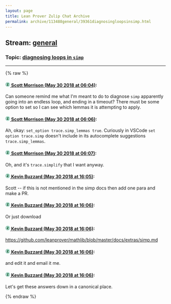 ```yaml
---
layout: page
title: Lean Prover Zulip Chat Archive 
permalink: archive/113488general/39361diagnosingloopsinsimp.html
---
```


## Stream: [general](index.html)
### Topic: [diagnosing loops in `simp`](39361diagnosingloopsinsimp.html)

---


{% raw %}
#### [![Click to go to Zulip](../../assets/img/zulip2.png) Scott Morrison (May 30 2018 at 06:04)](https://leanprover.zulipchat.com/#narrow/stream/113488-general/topic/diagnosing%20loops%20in%20%60simp%60/near/127288635):
Can someone remind me what I'm meant to do to diagnose `simp` apparently going into an endless loop, and ending in a timeout? There must be some option to set so I can see which lemmas it is attempting to apply.

#### [![Click to go to Zulip](../../assets/img/zulip2.png) Scott Morrison (May 30 2018 at 06:06)](https://leanprover.zulipchat.com/#narrow/stream/113488-general/topic/diagnosing%20loops%20in%20%60simp%60/near/127288689):
Ah, okay: `set_option trace.simp_lemmas true`. Curiously in VSCode `set option trace.simp` doesn't include in its autocomplete suggestions `trace.simp_lemmas`.

#### [![Click to go to Zulip](../../assets/img/zulip2.png) Scott Morrison (May 30 2018 at 06:07)](https://leanprover.zulipchat.com/#narrow/stream/113488-general/topic/diagnosing%20loops%20in%20%60simp%60/near/127288696):
Oh, and it's `trace.simplify` that I want anyway.

#### [![Click to go to Zulip](../../assets/img/zulip2.png) Kevin Buzzard (May 30 2018 at 16:05)](https://leanprover.zulipchat.com/#narrow/stream/113488-general/topic/diagnosing%20loops%20in%20%60simp%60/near/127309134):
Scott -- if this is not mentioned in the simp docs then add one para and make a PR.

#### [![Click to go to Zulip](../../assets/img/zulip2.png) Kevin Buzzard (May 30 2018 at 16:06)](https://leanprover.zulipchat.com/#narrow/stream/113488-general/topic/diagnosing%20loops%20in%20%60simp%60/near/127309146):
Or just download

#### [![Click to go to Zulip](../../assets/img/zulip2.png) Kevin Buzzard (May 30 2018 at 16:06)](https://leanprover.zulipchat.com/#narrow/stream/113488-general/topic/diagnosing%20loops%20in%20%60simp%60/near/127309147):
https://github.com/leanprover/mathlib/blob/master/docs/extras/simp.md

#### [![Click to go to Zulip](../../assets/img/zulip2.png) Kevin Buzzard (May 30 2018 at 16:06)](https://leanprover.zulipchat.com/#narrow/stream/113488-general/topic/diagnosing%20loops%20in%20%60simp%60/near/127309188):
and edit it and email it me.

#### [![Click to go to Zulip](../../assets/img/zulip2.png) Kevin Buzzard (May 30 2018 at 16:06)](https://leanprover.zulipchat.com/#narrow/stream/113488-general/topic/diagnosing%20loops%20in%20%60simp%60/near/127309200):
Let's get these answers down in a canonical place.


{% endraw %}
